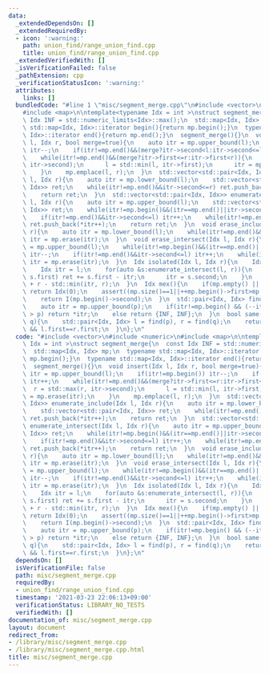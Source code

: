 ```yaml
---
data:
  _extendedDependsOn: []
  _extendedRequiredBy:
  - icon: ':warning:'
    path: union_find/range_union_find.cpp
    title: union_find/range_union_find.cpp
  _extendedVerifiedWith: []
  _isVerificationFailed: false
  _pathExtension: cpp
  _verificationStatusIcon: ':warning:'
  attributes:
    links: []
  bundledCode: "#line 1 \"misc/segment_merge.cpp\"\n#include <vector>\n#include <numeric>\n\
    #include <map>\n\ntemplate<typename Idx = int >\nstruct segment_merge{\n  const\
    \ Idx INF = std::numeric_limits<Idx>::max();\n  std::map<Idx, Idx> mp;\n  typename\
    \ std::map<Idx, Idx>::iterator begin(){return mp.begin();}\n  typename std::map<Idx,\
    \ Idx>::iterator end(){return mp.end();}\n  segment_merge(){}\n  void insert(Idx\
    \ l, Idx r, bool merge=true){\n    auto itr = mp.upper_bound(l);\n    if(itr!=mp.begin())\
    \ itr--;\n    if(itr!=mp.end()&&(merge?itr->second<l:itr->second<=l)) itr++;\n\
    \    while(itr!=mp.end()&&(merge?itr->first<=r:itr->first<r)){\n      r = std::max(r,\
    \ itr->second);\n      l = std::min(l, itr->first);\n      itr = mp.erase(itr);\n\
    \    }\n    mp.emplace(l, r);\n  }\n  std::vector<std::pair<Idx, Idx>> enumerate_include(Idx\
    \ l, Idx r){\n    auto itr = mp.lower_bound(l);\n    std::vector<std::pair<Idx,\
    \ Idx>> ret;\n    while(itr!=mp.end()&&itr->second<=r) ret.push_back(*itr++);\n\
    \    return ret;\n  }\n  std::vector<std::pair<Idx, Idx>> enumerate_intersect(Idx\
    \ l, Idx r){\n    auto itr = mp.upper_bound(l);\n    std::vector<std::pair<Idx,\
    \ Idx>> ret;\n    while(itr!=mp.begin()&&(itr==mp.end()||itr->second>l)) itr--;\n\
    \    if(itr!=mp.end()&&itr->second<=l) itr++;\n    while(itr!=mp.end()&&itr->first<r)\
    \ ret.push_back(*itr++);\n    return ret;\n  }\n  void erase_include(Idx l, Idx\
    \ r){\n    auto itr = mp.lower_bound(l);\n    while(itr!=mp.end()&&itr->second<=r)\
    \ itr = mp.erase(itr);\n  }\n  void erase_intersect(Idx l, Idx r){\n    auto itr\
    \ = mp.upper_bound(l);\n    while(itr!=mp.begin()&&(itr==mp.end()||itr->second>l))\
    \ itr--;\n    if(itr!=mp.end()&&itr->second<=l) itr++;\n    while(itr!=mp.end()&&itr->first<r)\
    \ itr = mp.erase(itr);\n  }\n  Idx isolated(Idx l, Idx r){\n    Idx ret = Idx(0);\n\
    \    Idx itr = l;\n    for(auto &s:enumerate_intersect(l, r)){\n      if(itr <\
    \ s.first) ret += s.first - itr;\n      itr = s.second;\n    }\n    return ret\
    \ + r - std::min(itr, r);\n  }\n  Idx mex(){\n    if(mp.empty() || mp.begin()->first!=0)\
    \ return Idx(0);\n    assert((mp.size()==1||++mp.begin()->first>mp.begin()->second));\n\
    \    return I(mp.begin()->second);\n  }\n  std::pair<Idx, Idx> find(Idx p){\n\
    \    auto itr = mp.upper_bound(p);\n    if(itr!=mp.begin() && (--itr)->second\
    \ > p) return *itr;\n    else return {INF, INF};\n  }\n  bool same(Idx p, Idx\
    \ q){\n    std::pair<Idx, Idx> l = find(p), r = find(q);\n    return l.first!=INF\
    \ && l.first==r.first;\n  }\n};\n"
  code: "#include <vector>\n#include <numeric>\n#include <map>\n\ntemplate<typename\
    \ Idx = int >\nstruct segment_merge{\n  const Idx INF = std::numeric_limits<Idx>::max();\n\
    \  std::map<Idx, Idx> mp;\n  typename std::map<Idx, Idx>::iterator begin(){return\
    \ mp.begin();}\n  typename std::map<Idx, Idx>::iterator end(){return mp.end();}\n\
    \  segment_merge(){}\n  void insert(Idx l, Idx r, bool merge=true){\n    auto\
    \ itr = mp.upper_bound(l);\n    if(itr!=mp.begin()) itr--;\n    if(itr!=mp.end()&&(merge?itr->second<l:itr->second<=l))\
    \ itr++;\n    while(itr!=mp.end()&&(merge?itr->first<=r:itr->first<r)){\n    \
    \  r = std::max(r, itr->second);\n      l = std::min(l, itr->first);\n      itr\
    \ = mp.erase(itr);\n    }\n    mp.emplace(l, r);\n  }\n  std::vector<std::pair<Idx,\
    \ Idx>> enumerate_include(Idx l, Idx r){\n    auto itr = mp.lower_bound(l);\n\
    \    std::vector<std::pair<Idx, Idx>> ret;\n    while(itr!=mp.end()&&itr->second<=r)\
    \ ret.push_back(*itr++);\n    return ret;\n  }\n  std::vector<std::pair<Idx, Idx>>\
    \ enumerate_intersect(Idx l, Idx r){\n    auto itr = mp.upper_bound(l);\n    std::vector<std::pair<Idx,\
    \ Idx>> ret;\n    while(itr!=mp.begin()&&(itr==mp.end()||itr->second>l)) itr--;\n\
    \    if(itr!=mp.end()&&itr->second<=l) itr++;\n    while(itr!=mp.end()&&itr->first<r)\
    \ ret.push_back(*itr++);\n    return ret;\n  }\n  void erase_include(Idx l, Idx\
    \ r){\n    auto itr = mp.lower_bound(l);\n    while(itr!=mp.end()&&itr->second<=r)\
    \ itr = mp.erase(itr);\n  }\n  void erase_intersect(Idx l, Idx r){\n    auto itr\
    \ = mp.upper_bound(l);\n    while(itr!=mp.begin()&&(itr==mp.end()||itr->second>l))\
    \ itr--;\n    if(itr!=mp.end()&&itr->second<=l) itr++;\n    while(itr!=mp.end()&&itr->first<r)\
    \ itr = mp.erase(itr);\n  }\n  Idx isolated(Idx l, Idx r){\n    Idx ret = Idx(0);\n\
    \    Idx itr = l;\n    for(auto &s:enumerate_intersect(l, r)){\n      if(itr <\
    \ s.first) ret += s.first - itr;\n      itr = s.second;\n    }\n    return ret\
    \ + r - std::min(itr, r);\n  }\n  Idx mex(){\n    if(mp.empty() || mp.begin()->first!=0)\
    \ return Idx(0);\n    assert((mp.size()==1||++mp.begin()->first>mp.begin()->second));\n\
    \    return I(mp.begin()->second);\n  }\n  std::pair<Idx, Idx> find(Idx p){\n\
    \    auto itr = mp.upper_bound(p);\n    if(itr!=mp.begin() && (--itr)->second\
    \ > p) return *itr;\n    else return {INF, INF};\n  }\n  bool same(Idx p, Idx\
    \ q){\n    std::pair<Idx, Idx> l = find(p), r = find(q);\n    return l.first!=INF\
    \ && l.first==r.first;\n  }\n};\n"
  dependsOn: []
  isVerificationFile: false
  path: misc/segment_merge.cpp
  requiredBy:
  - union_find/range_union_find.cpp
  timestamp: '2021-03-23 22:06:13+09:00'
  verificationStatus: LIBRARY_NO_TESTS
  verifiedWith: []
documentation_of: misc/segment_merge.cpp
layout: document
redirect_from:
- /library/misc/segment_merge.cpp
- /library/misc/segment_merge.cpp.html
title: misc/segment_merge.cpp
---
```

